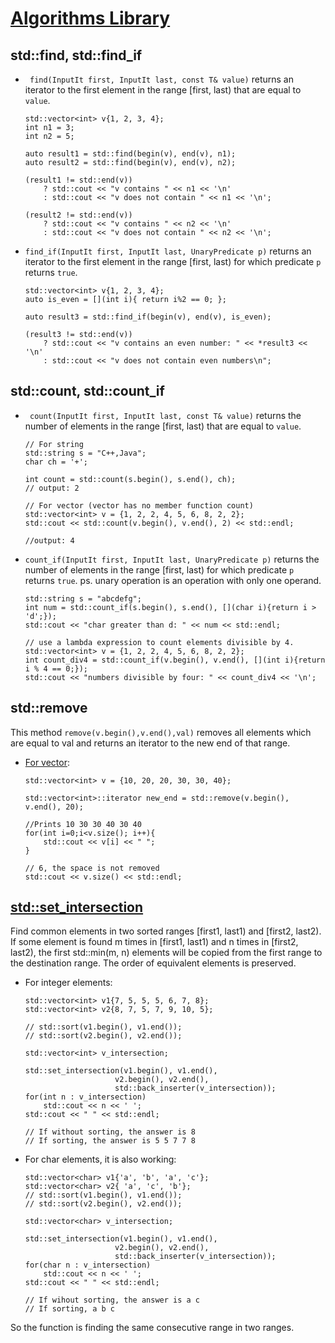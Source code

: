 
# [Algorithms Library](https://en.cppreference.com/w/cpp/algorithm)
## std::find, std::find_if
* ` find(InputIt first, InputIt last, const T& value)` returns an iterator to the first element in the range [first, last) that are equal to `value`.
    ```
    std::vector<int> v{1, 2, 3, 4};
    int n1 = 3;
    int n2 = 5;
 
    auto result1 = std::find(begin(v), end(v), n1);
    auto result2 = std::find(begin(v), end(v), n2);
 
    (result1 != std::end(v))
        ? std::cout << "v contains " << n1 << '\n'
        : std::cout << "v does not contain " << n1 << '\n';
 
    (result2 != std::end(v))
        ? std::cout << "v contains " << n2 << '\n'
        : std::cout << "v does not contain " << n2 << '\n';

    ```
* `find_if(InputIt first, InputIt last, UnaryPredicate p)` returns an iterator to the first element in the range [first, last) for which predicate `p` returns `true`.
    ```
    std::vector<int> v{1, 2, 3, 4};
    auto is_even = [](int i){ return i%2 == 0; };

    auto result3 = std::find_if(begin(v), end(v), is_even);
 
    (result3 != std::end(v))
        ? std::cout << "v contains an even number: " << *result3 << '\n'
        : std::cout << "v does not contain even numbers\n";
    ```

## std::count, std::count_if
* ` count(InputIt first, InputIt last, const T& value)` returns the number of elements in the range [first, last) that are equal to `value`.
    ```
    // For string
    std::string s = "C++,Java";
    char ch = '+';
 
    int count = std::count(s.begin(), s.end(), ch);
    // output: 2

    // For vector (vector has no member function count)
    std::vector<int> v = {1, 2, 2, 4, 5, 6, 8, 2, 2};
    std::cout << std::count(v.begin(), v.end(), 2) << std::endl;

    //output: 4
    ```
* `count_if(InputIt first, InputIt last, UnaryPredicate p)` returns the number of elements in the range [first, last) for which predicate `p` returns `true`. ps. unary operation is an operation with only one operand.
    ```
    std::string s = "abcdefg";
    int num = std::count_if(s.begin(), s.end(), [](char i){return i > 'd';});
    std::cout << "char greater than d: " << num << std::endl;

    // use a lambda expression to count elements divisible by 4.
    std::vector<int> v = {1, 2, 2, 4, 5, 6, 8, 2, 2};
    int count_div4 = std::count_if(v.begin(), v.end(), [](int i){return i % 4 == 0;});
    std::cout << "numbers divisible by four: " << count_div4 << '\n';
    ```
## std::remove
This method `remove(v.begin(),v.end(),val)` removes all elements which are equal to val and returns an iterator to the new end of that range.
* [For vector](https://iq.opengenus.org/ways-to-remove-elements-from-vector-cpp/):
    ```
    std::vector<int> v = {10, 20, 20, 30, 30, 40};

    std::vector<int>::iterator new_end = std::remove(v.begin(), v.end(), 20);

    //Prints 10 30 30 40 30 40
    for(int i=0;i<v.size(); i++){
        std::cout << v[i] << " ";
    }

    // 6, the space is not removed
    std::cout << v.size() << std::endl; 
    ```

## [std::set_intersection](https://en.cppreference.com/w/cpp/algorithm/set_intersection)
Find common elements in two sorted ranges [first1, last1) and [first2, last2). If some element is found m times in [first1, last1) and n times in [first2, last2), the first std::min(m, n) elements will be copied from the first range to the destination range. The order of equivalent elements is preserved.

* For integer elements:
    ```
    std::vector<int> v1{7, 5, 5, 5, 6, 7, 8};
    std::vector<int> v2{8, 7, 5, 7, 9, 10, 5};

    // std::sort(v1.begin(), v1.end());
    // std::sort(v2.begin(), v2.end());

    std::vector<int> v_intersection;

    std::set_intersection(v1.begin(), v1.end(),
                        v2.begin(), v2.end(),
                        std::back_inserter(v_intersection));
    for(int n : v_intersection)
        std::cout << n << ' ';
    std::cout << " " << std::endl; 

    // If without sorting, the answer is 8
    // If sorting, the answer is 5 5 7 7 8
    ```

* For char elements, it is also working:
    ```
    std::vector<char> v1{'a', 'b', 'a', 'c'};
    std::vector<char> v2{ 'a', 'c', 'b'};
    // std::sort(v1.begin(), v1.end());
    // std::sort(v2.begin(), v2.end());

    std::vector<char> v_intersection;

    std::set_intersection(v1.begin(), v1.end(),
                        v2.begin(), v2.end(),
                        std::back_inserter(v_intersection));
    for(char n : v_intersection)
        std::cout << n << ' ';
    std::cout << " " << std::endl; 

    // If wihout sorting, the answer is a c
    // If sorting, a b c
    ```

So the function is finding the same consecutive range in two ranges.